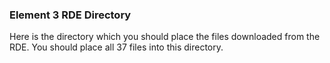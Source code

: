 ### Element 3 RDE Directory
Here is the directory which you should place the files downloaded from the RDE.  You should place all 37 files into this directory.